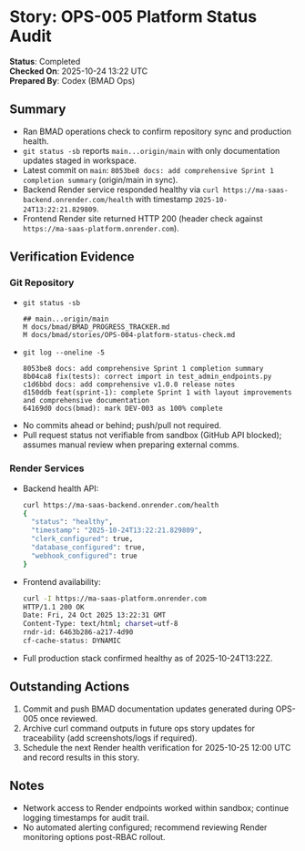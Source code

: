 # Story: OPS-005 Platform Status Audit

**Status**: Completed  
**Checked On**: 2025-10-24 13:22 UTC  
**Prepared By**: Codex (BMAD Ops)

## Summary
- Ran BMAD operations check to confirm repository sync and production health.
- `git status -sb` reports `main...origin/main` with only documentation updates staged in workspace.
- Latest commit on `main`: `8053be8 docs: add comprehensive Sprint 1 completion summary` (origin/main in sync).
- Backend Render service responded healthy via `curl https://ma-saas-backend.onrender.com/health` with timestamp `2025-10-24T13:22:21.829809`.
- Frontend Render site returned HTTP 200 (header check against `https://ma-saas-platform.onrender.com`).

## Verification Evidence

### Git Repository
- `git status -sb`
  ```
  ## main...origin/main
  M docs/bmad/BMAD_PROGRESS_TRACKER.md
  M docs/bmad/stories/OPS-004-platform-status-check.md
  ```
- `git log --oneline -5`
  ```
  8053be8 docs: add comprehensive Sprint 1 completion summary
  8b04ca8 fix(tests): correct import in test_admin_endpoints.py
  c1d6bbd docs: add comprehensive v1.0.0 release notes
  d150ddb feat(sprint-1): complete Sprint 1 with layout improvements and comprehensive documentation
  64169d0 docs(bmad): mark DEV-003 as 100% complete
  ```
- No commits ahead or behind; push/pull not required.
- Pull request status not verifiable from sandbox (GitHub API blocked); assumes manual review when preparing external comms.

### Render Services
- Backend health API:
  ```bash
  curl https://ma-saas-backend.onrender.com/health
  {
    "status": "healthy",
    "timestamp": "2025-10-24T13:22:21.829809",
    "clerk_configured": true,
    "database_configured": true,
    "webhook_configured": true
  }
  ```
- Frontend availability:
  ```bash
  curl -I https://ma-saas-platform.onrender.com
  HTTP/1.1 200 OK
  Date: Fri, 24 Oct 2025 13:22:31 GMT
  Content-Type: text/html; charset=utf-8
  rndr-id: 6463b286-a217-4d90
  cf-cache-status: DYNAMIC
  ```
- Full production stack confirmed healthy as of 2025-10-24T13:22Z.

## Outstanding Actions
1. Commit and push BMAD documentation updates generated during OPS-005 once reviewed.
2. Archive curl command outputs in future ops story updates for traceability (add screenshots/logs if required).
3. Schedule the next Render health verification for 2025-10-25 12:00 UTC and record results in this story.

## Notes
- Network access to Render endpoints worked within sandbox; continue logging timestamps for audit trail.
- No automated alerting configured; recommend reviewing Render monitoring options post-RBAC rollout.
